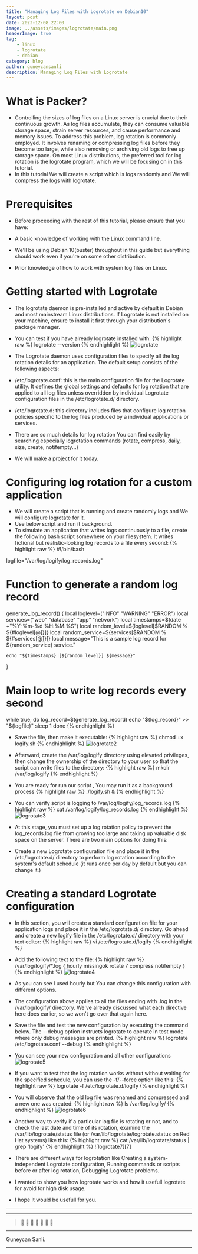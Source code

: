```yaml
---
title: "Managing Log Files with Logrotate on Debian10"
layout: post
date: 2023-12-08 22:00
image: ../assets/images/logrotate/main.png
headerImage: true
tag:
    - linux
    - logrotate
    - debian
category: blog
author: guneycansanli
description: Managing Log Files with Logrotate
---
```


# What is Packer?

- Controlling the sizes of log files on a Linux server is crucial due to their continuous growth. As log files accumulate, they can consume valuable storage space, strain server resources, and cause performance and memory issues. To address this problem, log rotation is commonly employed. It involves renaming or compressing log files before they become too large, while also removing or archiving old logs to free up storage space. On most Linux distributions, the preferred tool for log rotation is the logrotate  program, which we will be focusing on in this tutorial.
- In this tutorial We will create a script which is logs randomly and We will compress the logs with logrotate.

# Prerequisites

- Before proceeding with the rest of this tutorial, please ensure that you have:

- A basic knowledge of working with the Linux command line.
- We'll be using Debian 10(buster) throughout in this guide but everything should work even if you're on some other distribution.
- Prior knowledge of how to work with system log files on Linux.

# Getting started with Logrotate

- The logrotate daemon is pre-installed and active by default in Debian and most mainstream Linux distributions. If Logrotate is not installed on your machine, ensure to install it first through your distribution's package manager.

- You can test if you have already logrotate installed with:
{% highlight raw %}
logrotate --version
{% endhighlight %}
![logrotate][1]

- The Logrotate daemon uses configuration files to specify all the log rotation details for an application. The default setup consists of the following aspects:
- /etc/logrotate.conf: this is the main configuration file for the Logrotate utility. It defines the global settings and defaults for log rotation that are applied to all log files unless overridden by individual Logrotate configuration files in the /etc/logrotate.d/ directory.
- /etc/logrotate.d: this directory includes files that configure log rotation policies specific to the log files produced by a individual applications or services.
- There are so much details for log rotation You can find easily by searching especially logrotation commands (rotate, compress, daily, size, create, notifempty...)
- We will make a project for it today.

# Configuring log rotation for a custom application

- We will create a script that is running and create randomly logs and We will configure logrotate for it.
- Use below script and run it background.
- To simulate an application that writes logs continuously to a file, create the following bash script somewhere on your filesystem. It writes fictional but realistic-looking log records to a file every second:
{% highlight raw %}
#!/bin/bash

logfile="/var/log/logify/log_records.log"

# Function to generate a random log record
 generate_log_record() {
    local loglevel=("INFO" "WARNING" "ERROR")
    local services=("web" "database" "app" "network")
    local timestamps=$(date +"%Y-%m-%d %H:%M:%S")
    local random_level=${loglevel[$RANDOM % ${#loglevel[@]}]}
    local random_service=${services[$RANDOM % ${#services[@]}]}
    local message="This is a sample log record for ${random_service} service."

    echo "${timestamps} [${random_level}] ${message}"
 }

 # Main loop to write log records every second
 while true; do
    log_record=$(generate_log_record)
    echo "${log_record}" >> "${logfile}"
    sleep 1
 done
{% endhighlight %}

- Save the file, then make it executable:
{% highlight raw %}
chmod +x logify.sh
{% endhighlight %}
![logrotate2][2]

- Afterward, create the /var/log/logify directory using elevated privileges, then change the ownership of the directory to your user so that the script can write files to the directory:
{% highlight raw %}
mkdir /var/log/logify
{% endhighlight %}

- You are ready for run our script , You may run it as a background process
{% highlight raw %}
./logify.sh &
{% endhighlight %}

- You can verify script is logging to /var/log/logify/log_records.log
{% highlight raw %}
cat /var/log/logify/log_records.log
{% endhighlight %}
![logrotate3][3]

- At this stage, you must set up a log rotation policy to prevent the log_records.log file from growing too large and taking up valuable disk space on the server. There are two main options for doing this:
- Create a new Logrotate configuration file and place it in the /etc/logrotate.d/ directory to perform log rotation according to the system's default schedule (it runs once per day by default but you can change it.)

# Creating a standard Logrotate configuration

- In this section, you will create a standard configuration file for your application logs and place it in the /etc/logrotate.d/ directory. Go ahead and create a new logify file in the /etc/logrotate.d/ directory with your text editor:
{% highlight raw %}
vi /etc/logrotate.d/logify
{% endhighlight %}

- Add the following text to the file:
{% highlight raw %}
/var/log/logify/*.log
{
    hourly
    missingok
    rotate 7
    compress
    notifempty
}
{% endhighlight %}
![logrotate4][4]
- As you can see I used hourly but You can change this configuration with different options.
- The configuration above applies to all the files ending with .log in the /var/log/logify/ directory. We've already discussed what each directive here does earlier, so we won't go over that again here.
- Save the file and test the new configuration by executing the command below. The --debug option instructs logrotate to operate in test mode where only debug messages are printed.
{% highlight raw %}
logrotate /etc/logrotate.conf --debug
{% endhighlight %}
- You can see your new configuration and all other configurations
![logrotate5][5]

- If you want to test that the log rotation works without without waiting for the specified schedule, you can use the -f/--force option like this:
{% highlight raw %}
logrotate -f /etc/logrotate.d/logify
{% endhighlight %}

- You will observe that the old log file was renamed and compressed and a new one was created:
{% highlight raw %}
ls /var/log/logify/
{% endhighlight %}
![logrotate6][6]

- Another way to verify if a particular log file is rotating or not, and to check the last date and time of its rotation, examine the /var/lib/logrotate/status file (or /var/lib/logrotate/logrotate.status on Red Hat systems) like this:
{% highlight raw %}
 cat /var/lib/logrotate/status | grep 'logify'
{% endhighlight %}
![logrotate7][7]

- There are different ways for logrotation like Creating a system-independent Logrotate configuration, Running commands or scripts before or after log rotation, Debugging Logrotate problems. 
- I wanted to show you how logrotate works and how it usefull logrotate for avoid for high disk usage.
- I hope It would be usefull for you.

---
---

> :metal: :metal: :metal: :metal: :metal: :metal: :metal:

---

Guneycan Sanli.

---

[1]: ../assets/images/logrotate/logrotate1.jpg
[2]: ../assets/images/logrotate/logrotate2.jpg
[3]: ../assets/images/logrotate/logrotate3.jpg
[4]: ../assets/images/logrotate/logrotate4.jpg
[5]: ../assets/images/logrotate/logrotate5.jpg
[6]: ../assets/images/logrotate/logrotate7.jpg